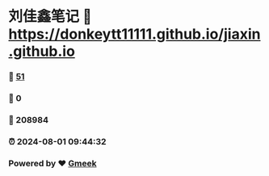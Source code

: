 # 刘佳鑫笔记 :link: https://donkeytt11111.github.io/jiaxin.github.io 
### :page_facing_up: [51](https://donkeytt11111.github.io/jiaxin.github.io/tag.html) 
### :speech_balloon: 0 
### :hibiscus: 208984 
### :alarm_clock: 2024-08-01 09:44:32 
### Powered by :heart: [Gmeek](https://github.com/Meekdai/Gmeek)
